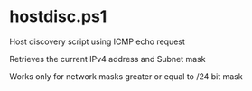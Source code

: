 # hostdisc.ps1

Host discovery script using ICMP echo request

Retrieves the current IPv4 address and Subnet mask

Works only for network masks greater or equal to /24 bit mask
